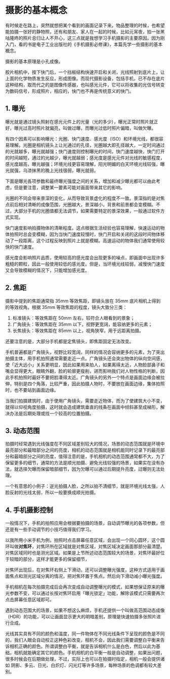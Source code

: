 # 摄影的基本概念


有时候走在路上，突然就想把某个看到的画面记录下来，物品整理的时候，也希望能拍摄一张好的静物照，还有和朋友、家人在一起的时候，比如元宵夜，拍一张黑咕隆咚的照片总归让人不开心，这三点就是我想学习手机摄影的主要原因。因为刚入门，看的书是电子工业出版社的《手机摄影必修课》，本篇先学一些摄影的基本概念。

<!--more-->

摄影的基本原理是小孔成像。

胶片相机中，按下快门后，一个挡板结构快速开启和关闭，光线照射到底片上，让上面的化学物质发生反应，形成图像。而现代摄影设备，包括手机，已不存在底片这种结构，取而代之的是图像传感器，也叫感光元件，它可以将收集的光信号转变为数码信号，形成照片，相应的，快门也不再是传统意义的快门。

## 1. 曝光

曝光就是通过镜头照射在感光元件上的光量（光的多少），曝光正常时照片就正好，曝光过高时照片就偏亮，叫做过曝，而曝光过低时照片偏暗，叫做欠曝。

有四个因素可以影响曝光：光圈、快门速度、感光度（ISO）和环境光线，都很容易理解。光圈是相机镜头上让光通过的孔径，光圈越大即孔径越大，一定时间通过的光就越多，曝光就越强；快门速度则控制曝光的时间，快门速度越快，快门打开的时间越短，通过的光越少，曝光就越弱；感光度是感光元件对光线的敏感程度，感光度越高，曝光越强；环境光线更容易理解，阳光明媚的白天环境光线较强，曝光就强，乌漆抹黑的晚上光线很弱，曝光就弱。

下面是曝光各项参数和最终曝光强度之间的关系，增加和减少曝光都可以由此考虑，但是要注意，调整某一要素可能对画面带来其它的影响。

光圈的不同会带来景深的变化，从而导致背景虚化的程度不一致。景深指的是对焦点前后相对清晰的成像范围，光圈越大，景深越小，背景和前景都会变模糊。不过，大部分手机的光圈值都无法调节，如果需要特定的景深效果，一般通过软件方式实现。

快门速度影响拍摄物体的清晰程度。这点根据生活经验也容易理解，快速运动的物体拍照时总会变模糊，因为当快门速度较慢时，快门开启和关闭的这段时间物体移动了一段距离，这个过程反映到照片上就是模糊。高速运动的物体我们通常使用较快的快门速度。

感光度会影响照片品质，使用较高的感光度会出现更多的噪点，即画面中出现许多粗糙的颗粒，因此一般使用较低的感光度。但是，当环境光线较弱，减慢快门速度又会导致模糊的情况下，只能增加感光度。

## 2. 焦距

摄影中提到的焦距通常指 35mm 等效焦距，即镜头放在 35mm 底片相机上得到的等效视角。根据 35mm 等效焦距的程度，镜头大致分三类：

1. 标准镜头：等效焦距在 50mm 左右，较符合人眼看到的景象；
2. 广角镜头：等效焦距在 35mm 以下，视野更宽阔，能容纳更多的元素；
3. 长焦镜头：等效焦距在 85mm 以上，视角狭窄，用于远距离拍摄。

还要注意的是，大部分手机都是定焦镜头，即焦距固定无法改变。

手机普遍都是广角镜头，视野比较宽阔，同样的情况会容纳更多的元素，为了突出拍摄主体，用手机拍照通常需要走近一点。广角镜头还会突出物体的纵向空间感，使「近大远小」关系更明显，因此如果用来拍人，如果离得太近，人物脸部鼻子和嘴会显得更大，眼睛外翻，脸的轮廓更瘦削，进而影响我们对人物性格的判断，因此手机拍照时最好不要把脸凑得太近。广角镜头的另外一个特点是画面边缘会被拉伸，特别是四个角落，比较严重，因此拍摄人物时，不要放在画面边缘，集体拍照时，也不要站到画面边缘。

当我们拍摄建筑时，由于使用广角镜头，需要走近物体，而为了使建筑大小不变，就得以仰视角度拍摄，这时就会造成建筑垂直的线条在画面中倾斜甚至成梯形，解决办法是后期处理或找一个较高的位置拍摄。

## 3. 动态范围

拍摄时经常遇到光线强度在不同区域差别较大的情况，场景的动态范围就是环境中最亮部分和最暗部分之间的亮度，相机的动态范围就是相机能同时记录下的最亮部分和最暗部分之间的亮度，值得注意的是，手机相机的动态范围通常都不大，为了保留更多的细节，通常的方法是顺光拍摄、避免光线较强的场景，如果实在没有办法，就选择欠曝而保留暗部细节，因为欠曝可以通过后期提升亮度，过曝则无法处理。

一个有意思的小例子：逆光拍摄人脸，之所以拍不清细节，就是环境光线太强，人脸反射的光线太弱，所以一般要换成顺光拍摄。

## 4. 手机摄影控制

一般情况下，手机的拍照应用会根据要拍摄的场景，自动调节曝光的各项参数，但还是有一些手动调节的小技巧值得我们学习。

以我所用小米手机为例，拍照时点击屏幕任意区域，会出现一个同心圆环，这个圆环叫做**对焦环**，对焦环所在区域就是对焦区域，对焦区域决定画面那部分最清楚。对焦区域同时也是测光区域。如果是上节所述动态范围较大的场景，对焦环最好位于较暗的部分，这样才能更多的保留细节，

对焦环出现后，在对焦环右侧上下滑动，还可以调整曝光强度，这种方式适用于画面焦点和测光区域分离的情况，把对焦环置于焦点，然后向下滑动减小曝光强度。

手机相机在每次拍摄完成后会再次变成自动调整曝光的模式，如果想保证原来的曝光参数不变，可以通过长按对焦环启用「曝光锁定」功能，解除该模式只需要再次点击屏幕任意区域即可。

遇到动态范围大的场景，如果不想这么麻烦，手机还提供一个叫做高范围动态成像（HDR）的功能，可以让画面显示更大的明暗差别，原理是快速拍摄多张照片进行合成。

光线其实具有不同的颜色和温度，同一件物体在不同光线条件下呈现的颜色是不同的，我们人眼会自动校正这种色彩改变，相机不会，因此我们需要调整白平衡来告诉相机正确的颜色。所谓调整白平衡，就是告诉相机什么是白色，然后以此为基础，相机就能确定其它的颜色。手机相机的白平衡一般是自动调整，如果出问题，很多时候会在后期做处理，不过，实际上也可以在拍摄时指定，相机一般会提供诸如 阴影、多云、日光、白炽灯、闪光灯等许多场景，每种场景的色调都有较大差别。
